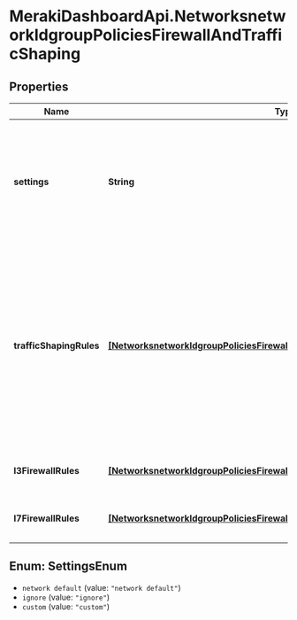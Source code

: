 # MerakiDashboardApi.NetworksnetworkIdgroupPoliciesFirewallAndTrafficShaping

## Properties
Name | Type | Description | Notes
------------ | ------------- | ------------- | -------------
**settings** | **String** | How firewall and traffic shaping rules are enforced. Can be &#x27;network default&#x27;, &#x27;ignore&#x27; or &#x27;custom&#x27;. | [optional] 
**trafficShapingRules** | [**[NetworksnetworkIdgroupPoliciesFirewallAndTrafficShapingTrafficShapingRules]**](NetworksnetworkIdgroupPoliciesFirewallAndTrafficShapingTrafficShapingRules.md) |     An array of traffic shaping rules. Rules are applied in the order that     they are specified in. An empty list (or null) means no rules. Note that     you are allowed a maximum of 8 rules.  | [optional] 
**l3FirewallRules** | [**[NetworksnetworkIdgroupPoliciesFirewallAndTrafficShapingL3FirewallRules]**](NetworksnetworkIdgroupPoliciesFirewallAndTrafficShapingL3FirewallRules.md) | An ordered array of the L3 firewall rules | [optional] 
**l7FirewallRules** | [**[NetworksnetworkIdgroupPoliciesFirewallAndTrafficShapingL7FirewallRules]**](NetworksnetworkIdgroupPoliciesFirewallAndTrafficShapingL7FirewallRules.md) | An ordered array of L7 firewall rules | [optional] 

<a name="SettingsEnum"></a>
## Enum: SettingsEnum

* `network default` (value: `"network default"`)
* `ignore` (value: `"ignore"`)
* `custom` (value: `"custom"`)

